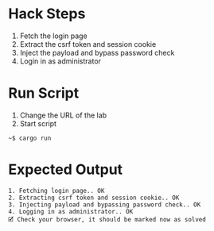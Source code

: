 # Hack Steps

1. Fetch the login page
2. Extract the csrf token and session cookie
3. Inject the payload and bypass password check
4. Login in as administrator

# Run Script

1. Change the URL of the lab
2. Start script

```
~$ cargo run
```

# Expected Output

```
1. Fetching login page.. OK
2. Extracting csrf token and session cookie.. OK
3. Injecting payload and bypassing password check.. OK
4. Logging in as administrator.. OK
🗹 Check your browser, it should be marked now as solved
```
